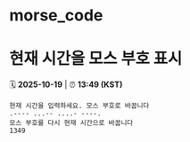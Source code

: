 # morse_code
# 현재 시간을 모스 부호 표시
<!-- MORSE_TIME_START -->
🗓️ **2025-10-19** | ⏰ **13:49 (KST)**

```
현재 시간을 입력하세요. 모스 부호로 바꿉니다
.---- ...-- ....- ----.
모스 부호를 다시 현재 시간으로 바꿉니다
1349
```
<!-- MORSE_TIME_END -->
